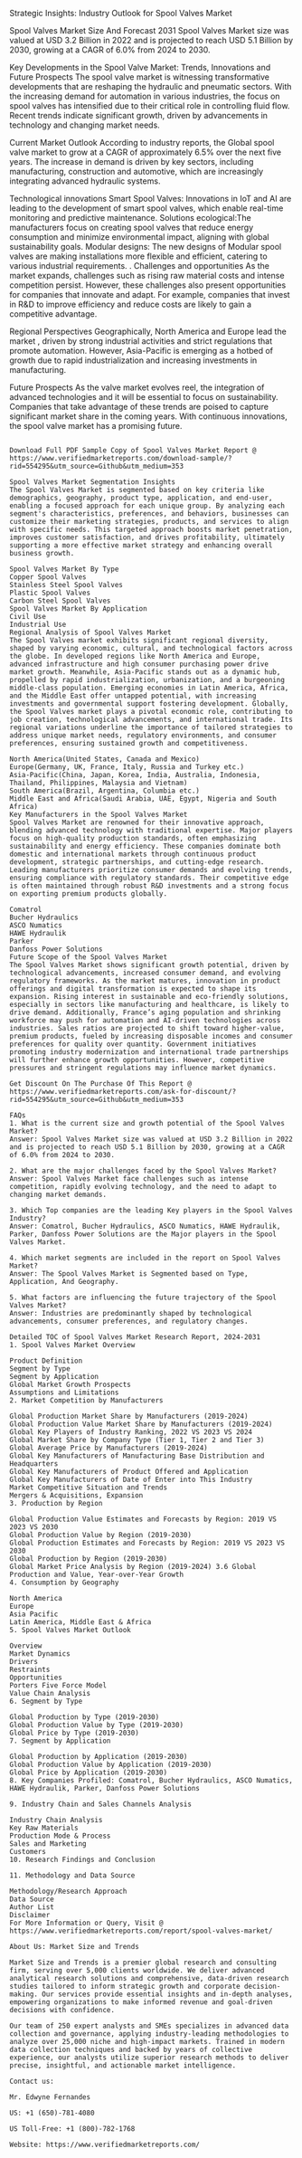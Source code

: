Strategic Insights: Industry Outlook for Spool Valves Market


Spool Valves Market Size And Forecast 2031
Spool Valves Market size was valued at USD 3.2 Billion in 2022 and is projected to reach USD 5.1 Billion by 2030, growing at a CAGR of 6.0% from 2024 to 2030.

Key Developments in the Spool Valve Market: Trends, Innovations and Future Prospects
The spool valve market is witnessing transformative developments that are reshaping the hydraulic and pneumatic sectors. With the increasing demand for automation in various industries, the focus on spool valves has intensified due to their critical role in controlling fluid flow. Recent trends indicate significant growth, driven by advancements in technology and changing market needs.

Current Market Outlook
According to industry reports, the Global spool valve market to grow at a CAGR of approximately 6.5% over the next five years. The increase in demand is driven by key sectors, including manufacturing, construction and automotive, which are increasingly integrating advanced hydraulic systems.

Technological innovations
Smart Spool Valves: Innovations in IoT and AI are leading to the development of smart spool valves, which enable real-time monitoring and predictive maintenance.
Solutions ecological:The manufacturers focus on creating spool valves that reduce energy consumption and minimize environmental impact, aligning with global sustainability goals.
Modular designs: The new designs of Modular spool valves are making installations more flexible and efficient, catering to various industrial requirements. .
Challenges and opportunities
As the market expands, challenges such as rising raw material costs and intense competition persist. However, these challenges also present opportunities for companies that innovate and adapt. For example, companies that invest in R&D to improve efficiency and reduce costs are likely to gain a competitive advantage.

Regional Perspectives
Geographically, North America and Europe lead the market , driven by strong industrial activities and strict regulations that promote automation. However, Asia-Pacific is emerging as a hotbed of growth due to rapid industrialization and increasing investments in manufacturing.

Future Prospects
As the valve market evolves reel, the integration of advanced technologies and it will be essential to focus on sustainability. Companies that take advantage of these trends are poised to capture significant market share in the coming years. With continuous innovations, the spool valve market has a promising future.

```

Download Full PDF Sample Copy of Spool Valves Market Report @ https://www.verifiedmarketreports.com/download-sample/?rid=554295&utm_source=Github&utm_medium=353

Spool Valves Market Segmentation Insights
The Spool Valves Market is segmented based on key criteria like demographics, geography, product type, application, and end-user, enabling a focused approach for each unique group. By analyzing each segment's characteristics, preferences, and behaviors, businesses can customize their marketing strategies, products, and services to align with specific needs. This targeted approach boosts market penetration, improves customer satisfaction, and drives profitability, ultimately supporting a more effective market strategy and enhancing overall business growth.

Spool Valves Market By Type
Copper Spool Valves
Stainless Steel Spool Valves
Plastic Spool Valves
Carbon Steel Spool Valves
Spool Valves Market By Application
Civil Use
Industrial Use
Regional Analysis of Spool Valves Market
The Spool Valves market exhibits significant regional diversity, shaped by varying economic, cultural, and technological factors across the globe. In developed regions like North America and Europe, advanced infrastructure and high consumer purchasing power drive market growth. Meanwhile, Asia-Pacific stands out as a dynamic hub, propelled by rapid industrialization, urbanization, and a burgeoning middle-class population. Emerging economies in Latin America, Africa, and the Middle East offer untapped potential, with increasing investments and governmental support fostering development. Globally, the Spool Valves market plays a pivotal economic role, contributing to job creation, technological advancements, and international trade. Its regional variations underline the importance of tailored strategies to address unique market needs, regulatory environments, and consumer preferences, ensuring sustained growth and competitiveness.

North America(United States, Canada and Mexico)
Europe(Germany, UK, France, Italy, Russia and Turkey etc.)
Asia-Pacific(China, Japan, Korea, India, Australia, Indonesia, Thailand, Philippines, Malaysia and Vietnam)
South America(Brazil, Argentina, Columbia etc.)
Middle East and Africa(Saudi Arabia, UAE, Egypt, Nigeria and South Africa)
Key Manufacturers in the Spool Valves Market
Spool Valves Market are renowned for their innovative approach, blending advanced technology with traditional expertise. Major players focus on high-quality production standards, often emphasizing sustainability and energy efficiency. These companies dominate both domestic and international markets through continuous product development, strategic partnerships, and cutting-edge research. Leading manufacturers prioritize consumer demands and evolving trends, ensuring compliance with regulatory standards. Their competitive edge is often maintained through robust R&D investments and a strong focus on exporting premium products globally.

Comatrol
Bucher Hydraulics
ASCO Numatics
HAWE Hydraulik
Parker
Danfoss Power Solutions
Future Scope of the Spool Valves Market
The Spool Valves Market shows significant growth potential, driven by technological advancements, increased consumer demand, and evolving regulatory frameworks. As the market matures, innovation in product offerings and digital transformation is expected to shape its expansion. Rising interest in sustainable and eco-friendly solutions, especially in sectors like manufacturing and healthcare, is likely to drive demand. Additionally, France’s aging population and shrinking workforce may push for automation and AI-driven technologies across industries. Sales ratios are projected to shift toward higher-value, premium products, fueled by increasing disposable incomes and consumer preferences for quality over quantity. Government initiatives promoting industry modernization and international trade partnerships will further enhance growth opportunities. However, competitive pressures and stringent regulations may influence market dynamics.

Get Discount On The Purchase Of This Report @ https://www.verifiedmarketreports.com/ask-for-discount/?rid=554295&utm_source=Github&utm_medium=353

FAQs
1. What is the current size and growth potential of the Spool Valves Market?
Answer: Spool Valves Market size was valued at USD 3.2 Billion in 2022 and is projected to reach USD 5.1 Billion by 2030, growing at a CAGR of 6.0% from 2024 to 2030.

2. What are the major challenges faced by the Spool Valves Market?
Answer: Spool Valves Market face challenges such as intense competition, rapidly evolving technology, and the need to adapt to changing market demands.

3. Which Top companies are the leading Key players in the Spool Valves Industry?
Answer: Comatrol, Bucher Hydraulics, ASCO Numatics, HAWE Hydraulik, Parker, Danfoss Power Solutions are the Major players in the Spool Valves Market.

4. Which market segments are included in the report on Spool Valves Market?
Answer: The Spool Valves Market is Segmented based on Type, Application, And Geography.

5. What factors are influencing the future trajectory of the Spool Valves Market?
Answer: Industries are predominantly shaped by technological advancements, consumer preferences, and regulatory changes.

Detailed TOC of Spool Valves Market Research Report, 2024-2031
1. Spool Valves Market Overview

Product Definition
Segment by Type
Segment by Application
Global Market Growth Prospects
Assumptions and Limitations
2. Market Competition by Manufacturers

Global Production Market Share by Manufacturers (2019-2024)
Global Production Value Market Share by Manufacturers (2019-2024)
Global Key Players of Industry Ranking, 2022 VS 2023 VS 2024
Global Market Share by Company Type (Tier 1, Tier 2 and Tier 3)
Global Average Price by Manufacturers (2019-2024)
Global Key Manufacturers of Manufacturing Base Distribution and Headquarters
Global Key Manufacturers of Product Offered and Application
Global Key Manufacturers of Date of Enter into This Industry
Market Competitive Situation and Trends
Mergers & Acquisitions, Expansion
3. Production by Region

Global Production Value Estimates and Forecasts by Region: 2019 VS 2023 VS 2030
Global Production Value by Region (2019-2030)
Global Production Estimates and Forecasts by Region: 2019 VS 2023 VS 2030
Global Production by Region (2019-2030)
Global Market Price Analysis by Region (2019-2024) 3.6 Global Production and Value, Year-over-Year Growth
4. Consumption by Geography

North America
Europe
Asia Pacific
Latin America, Middle East & Africa
5. Spool Valves Market Outlook

Overview
Market Dynamics
Drivers
Restraints
Opportunities
Porters Five Force Model
Value Chain Analysis 
6. Segment by Type

Global Production by Type (2019-2030)
Global Production Value by Type (2019-2030)
Global Price by Type (2019-2030)
7. Segment by Application

Global Production by Application (2019-2030)
Global Production Value by Application (2019-2030)
Global Price by Application (2019-2030)
8. Key Companies Profiled: Comatrol, Bucher Hydraulics, ASCO Numatics, HAWE Hydraulik, Parker, Danfoss Power Solutions

9. Industry Chain and Sales Channels Analysis

Industry Chain Analysis
Key Raw Materials
Production Mode & Process
Sales and Marketing
Customers
10. Research Findings and Conclusion

11. Methodology and Data Source

Methodology/Research Approach
Data Source
Author List
Disclaimer
For More Information or Query, Visit @ https://www.verifiedmarketreports.com/report/spool-valves-market/

About Us: Market Size and Trends

Market Size and Trends is a premier global research and consulting firm, serving over 5,000 clients worldwide. We deliver advanced analytical research solutions and comprehensive, data-driven research studies tailored to inform strategic growth and corporate decision-making. Our services provide essential insights and in-depth analyses, empowering organizations to make informed revenue and goal-driven decisions with confidence.

Our team of 250 expert analysts and SMEs specializes in advanced data collection and governance, applying industry-leading methodologies to analyze over 25,000 niche and high-impact markets. Trained in modern data collection techniques and backed by years of collective experience, our analysts utilize superior research methods to deliver precise, insightful, and actionable market intelligence.

Contact us:

Mr. Edwyne Fernandes

US: +1 (650)-781-4080

US Toll-Free: +1 (800)-782-1768

Website: https://www.verifiedmarketreports.com/
